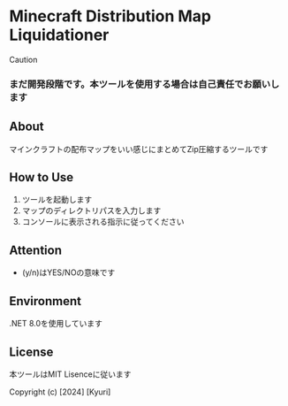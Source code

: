 # Minecraft Distribution Map Liquidationer
> [!CAUTION]
> ### まだ開発段階です。本ツールを使用する場合は自己責任でお願いします
## About
マインクラフトの配布マップをいい感じにまとめてZip圧縮するツールです
## How to Use
1. ツールを起動します
2. マップのディレクトリパスを入力します
3. コンソールに表示される指示に従ってください
## Attention
- (y/n)はYES/NOの意味です
## Environment
.NET 8.0を使用しています
## License
本ツールはMIT Lisenceに従います

Copyright (c) [2024] [Kyuri]

   
